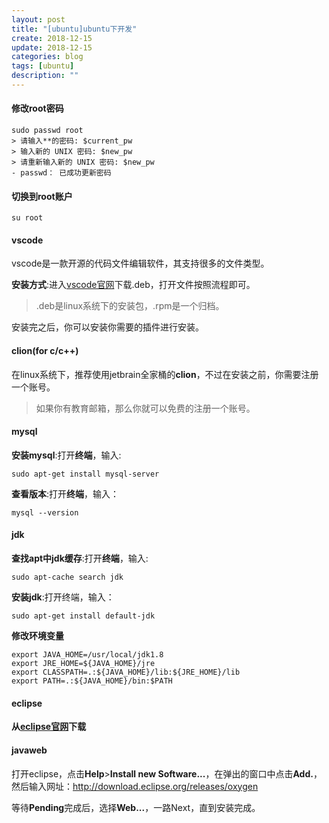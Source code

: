 ```yaml
---
layout: post
title: "[ubuntu]ubuntu下开发"
create: 2018-12-15
update: 2018-12-15
categories: blog
tags: [ubuntu]
description: ""
---
```


#### 修改root密码

```
sudo passwd root
> 请输入**的密码: $current_pw
> 输入新的 UNIX 密码: $new_pw
> 请重新输入新的 UNIX 密码: $new_pw
- passwd： 已成功更新密码
```

#### 切换到root账户

```
su root
```

#### vscode

vscode是一款开源的代码文件编辑软件，其支持很多的文件类型。

**安装方式**:进入[vscode官网](https://code.visualstudio.com/)下载.deb，打开文件按照流程即可。

> .deb是linux系统下的安装包，.rpm是一个归档。

安装完之后，你可以安装你需要的插件进行安装。

#### clion(for c/c++)

在linux系统下，推荐使用jetbrain全家桶的**clion**，不过在安装之前，你需要注册一个账号。

> 如果你有教育邮箱，那么你就可以免费的注册一个账号。

#### mysql

**安装mysql**:打开**终端**，输入:

```
sudo apt-get install mysql-server
```

**查看版本**:打开**终端**，输入：

```
mysql --version
```

#### jdk

**查找apt中jdk缓存**:打开**终端**，输入:

```
sudo apt-cache search jdk
```

**安装jdk**:打开终端，输入：

```
sudo apt-get install default-jdk
```

**修改环境变量**

```
export JAVA_HOME=/usr/local/jdk1.8
export JRE_HOME=${JAVA_HOME}/jre
export CLASSPATH=.:${JAVA_HOME}/lib:${JRE_HOME}/lib
export PATH=.:${JAVA_HOME}/bin:$PATH
```

#### eclipse

**从[eclipse官网](_link)下载**

#### javaweb

打开eclipse，点击**Help**>**Install new Software...**，在弹出的窗口中点击**Add.**，然后输入网址：http://download.eclipse.org/releases/oxygen

等待**Pending**完成后，选择**Web...**，一路Next，直到安装完成。